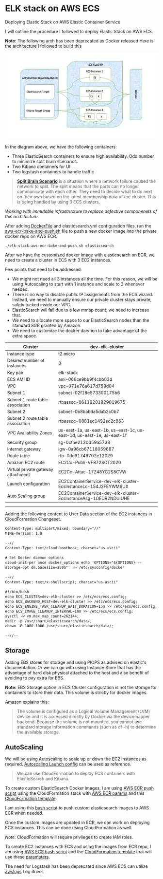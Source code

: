 # ELK stack on AWS ECS
 Deploying Elastic Stack on AWS Elastic Container Service

I will outline the procedure I followed to deploy Elastic Stack on AWS ECS.

**Note:** The following arch has been deprecated as Docker released 
Here is the architecture I followed to build this

![Arch](img/ELK-ECS-awslogs.jpg)

In the diagram above, we have the following containers:
- Three ElasticSearch containers to ensure high availability. Odd number to minimize split brain scenarios.
- Two Kibana containers for UI
- Two logstash containers to handle traffic


>[**Split Brain Scenario**](https://scalac.io/split-brain-scenarios-with-akka-scala/#targetText=A%20network%20partition%20membership%20data%20of%20the%20cluster) is a situation where a network failure caused the network to split. The split means that the parts can no longer communicate with each other. They need to decide what to do next on their own based on the latest membership data of the cluster. This is being handled by using 3 ECS clusters. 


*Working with immutable infrastructure to replace defective componenets of this architecture.*

After adding [DockerFile](src/Dockerfile) and elasticsearch.yml configuration files, run the [aws-ecr-bake-and-push.sh](src/elk-stack-aws-ecr-bake-and-push.sh) file to push a new docker image into the private docker repo on AWS ECR. 
```
./elk-stack-aws-ecr-bake-and-push.sh elasticsearch
```


After we have the customized docker image with elasticsearch on ECR, we need to create a cluster in ECS with 3 EC2 instances. 

Few points that need to be addressed:
- We might not need all 3 instances all the time. For this reason, we will be using Autoscaling to start with 1 instance and scale to 3 whenever needed. 
- There is no way to disable public IP assignments from the ECS wizard. Instead, we need to manually ensure our private cluster stays private, safely tucked inside our VPC. 
- ElasticSearch will fail due to a low mmap count; we need to increase that.
- We need to allocate more space to our ElasticSearch nodes than the standard 8GB granted by Amazon.
- We need to customize the docker daemon to take advantage of the extra space.


|**Cluster** | **dev-elk-cluster** |
| --- | --- |
| Instance type | t2.micro | 
| Desired number of instances | 3 |
Key pair | elk-stack
ECS AMI ID|ami-066ce9bb9f4cbb03d
VPC|vpc-071e76a617d759d04
Subnet 1|subnet-02f18e573300175b6
Subnet 1 route table association|rtbassoc-06119201929019675
Subnet 2|subnet-0b8babda5dab2c0b7
Subnet 2 route table association|rtbassoc-0881ec1492ec2c853
VPC Availability Zones|us-east-1a, us-east-1b, us-east-1c, us-east-1d, us-east-1e, us-east-1f
Security group|sg-0cfae2130059a5738
Internet gateway|igw-0a96cb67118059687
Route table|rtb-0de91746702e12029
Amazon EC2 route|EC2Co-Publi-VF872SCT2020
Virtual private gateway attachment|EC2Co-Attac-17Z48YC2S8CVW
Launch configuration|EC2ContainerService-dev-elk-cluster-EcsInstanceLc-154J2FEYWM6UX
| Auto Scaling group |EC2ContainerService-dev-elk-cluster-EcsInstanceAsg-1OEDR2NDUIUHE |
---

Adding the following content to User Data section of the EC2 instances in CloudFormation Changeset.
```
Content-Type: multipart/mixed; boundary="//"
MIME-Version: 1.0

--//
Content-Type: text/cloud-boothook; charset="us-ascii"

# Set Docker daemon options
cloud-init-per once docker_options echo 'OPTIONS="${OPTIONS} --storage-opt dm.basesize=250G"' >> /etc/sysconfig/docker

--//
Content-Type: text/x-shellscript; charset="us-ascii"

#!/bin/bash
echo ECS_CLUSTER=dev-elk-cluster >> /etc/ecs/ecs.config;
echo ECS_BACKEND_HOST=dev-elk-cluster >> /etc/ecs/ecs.config;
echo ECS_ENGINE_TASK_CLEANUP_WAIT_DURATION=15m >> /etc/ecs/ecs.config;
echo ECS_IMAGE_CLEANUP_INTERVAL=10m >> /etc/ecs/ecs.config;
sysctl -w vm.max_map_count=262144;
mkdir -p /usr/share/elasticsearch/data/;
chown -R 1000.1000 /usr/share/elasticsearch/data/;

--//--
```

## Storage

Adding EBS stores for storage and using PIOPS as advised on elastic's documentation. Or we can go with using Instance Store that has the advantage of hard disk physical attached to the host and also benefit of avoiding to pay extra for EBS. 

**Note:** EBS Storage option in ECS Cluster configuration is not the storage for containers to store their data. This volume is strictly for docker images. 

Amazon explains this:
> The volume is configured as a Logical Volume Management (LVM) device and it is accessed directly by Docker via the devicemapper backend. Because the volume is not mounted, you cannot use standard storage information commands (such as df -h) to determine the available storage.

## AutoScaling

We will be using Autoscaling to scale up or down the EC2 instances as required. [Autoscaling Launch config](src/AutoScalingLaunchConfig.txt) can be used as reference. 

> We can use CloudFormation to deploy ECS containers with ElasticSearch and Kibana. 

To create custom ElasticSearch Docker images, I am using [AWS ECR push script](src/elk-stack-aws-ecr-push.sh) using the CloudFormation stack with [AWS ECR params](src/elk-stack-aws-ecr-parameters.json) and this [CloudFormation template](src/elk-stack-aws-ecr.json).

I am using this [bash script](src/elk-stack-aws-ecr-bake-and-push.sh) to push custom elasticsearch images to AWS ECR when needed. 

Once the custom images are updated in ECR, we can work on deploying ECS instances. This can be done using CloudFormation as well. 

*Note:* CloudFormation will require privileges to create IAM roles.

To create EC2 instances with ECS and using the images from ECR repo, I am using [AWS ECS bash script](src/elk-stack-aws-ecs-deploy.sh) and the [CloudFormation template](src/elk-stack-aws-ecs.json) that will use these [parameters](src/elk-stack-aws-ecs-parameters.json).

The need for Logstash has been deprecated since AWS ECS can utilize [awslogs](https://docs.aws.amazon.com/AmazonECS/latest/developerguide/using_awslogs.html) Log driver.